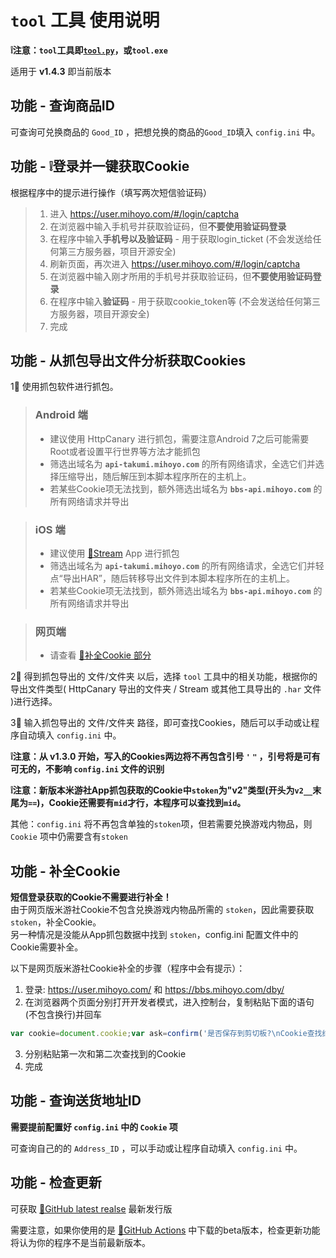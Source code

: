 # `tool` 工具 使用说明
**❕注意：`tool`工具即[`tool.py`](/mys_goods_tool_v1/tool.py)，或`tool.exe`**

适用于 **v1.4.3** 即当前版本


## 功能 - 查询商品ID
可查询可兑换商品的 `Good_ID` ，把想兑换的商品的`Good_ID`填入 `config.ini` 中。

## 功能 - ❕登录并一键获取Cookie
根据程序中的提示进行操作（填写两次短信验证码）
> 1. 进入 https://user.mihoyo.com/#/login/captcha
> 2. 在浏览器中输入手机号并获取验证码，但**不要使用验证码登录**
> 3. 在程序中输入**手机号以及验证码** - 用于获取login_ticket (不会发送给任何第三方服务器，项目开源安全)
> 4. 刷新页面，再次进入 https://user.mihoyo.com/#/login/captcha
> 5. 在浏览器中输入刚才所用的手机号并获取验证码，但**不要使用验证码登录**
> 6. 在程序中输入**验证码** - 用于获取cookie_token等 (不会发送给任何第三方服务器，项目开源安全)
> 7. 完成


## 功能 - 从抓包导出文件分析获取Cookies
1⃣️ 使用抓包软件进行抓包。

> ### Android 端
> - 建议使用 HttpCanary 进行抓包，需要注意Android 7之后可能需要Root或者设置平行世界等方法才能抓包
> - 筛选出域名为 **`api-takumi.mihoyo.com`** 的所有网络请求，全选它们并选择压缩导出，随后解压到本脚本程序所在的主机上。
> - 若某些Cookie项无法找到，额外筛选出域名为 **`bbs-api.mihoyo.com`** 的所有网络请求并导出

> ### iOS 端
> - 建议使用 [🔗Stream](https://apps.apple.com/cn/app/stream/id1312141691) App 进行抓包
> - 筛选出域名为 **`api-takumi.mihoyo.com`** 的所有网络请求，全选它们并轻点“导出HAR”，随后转移导出文件到本脚本程序所在的主机上。
> - 若某些Cookie项无法找到，额外筛选出域名为 **`bbs-api.mihoyo.com`** 的所有网络请求并导出

> ### 网页端
> - 请查看 [📃补全Cookie 部分](#功能---补全cookie)

2⃣️ 得到抓包导出的 文件/文件夹 以后，选择 `tool` 工具中的相关功能，根据你的导出文件类型( HttpCanary 导出的文件夹 / Stream 或其他工具导出的 `.har` 文件 )进行选择。

3⃣️ 输入抓包导出的 文件/文件夹 路径，即可查找Cookies，随后可以手动或让程序自动填入 `config.ini` 中。

**❕注意：从 v1.3.0 开始，写入的Cookies两边将不再包含引号 `'` `"` ，引号将是可有可无的，不影响 `config.ini` 文件的识别**

**❕注意：新版本米游社App抓包获取的Cookie中`stoken`为"v2"类型(开头为`v2__`末尾为`==`)，Cookie还需要有`mid`才行，本程序可以查找到`mid`。**

其他：`config.ini` 将不再包含单独的`stoken`项，但若需要兑换游戏内物品，则 `Cookie` 项中仍需要含有`stoken`


## 功能 - 补全Cookie
**短信登录获取的Cookie不需要进行补全！**  
由于网页版米游社Cookie不包含兑换游戏内物品所需的 `stoken`，因此需要获取 `stoken`，补全Cookie。  
另一种情况是没能从App抓包数据中找到 `stoken`，config.ini 配置文件中的Cookie需要补全。

以下是网页版米游社Cookie补全的步骤（程序中会有提示）：
1. 登录: https://user.mihoyo.com/ 和 https://bbs.mihoyo.com/dby/  
2. 在浏览器两个页面分别打开开发者模式，进入控制台，复制粘贴下面的语句(不包含换行)并回车
```javascript
var cookie=document.cookie;var ask=confirm('是否保存到剪切板?\nCookie查找结果：'+cookie);if(ask==true){copy(cookie);msg=cookie}else{msg='Cancel'}
```
3. 分别粘贴第一次和第二次查找到的Cookie
4. 完成


## 功能 - 查询送货地址ID
**需要提前配置好 `config.ini` 中的 `Cookie` 项**

可查询自己的的 `Address_ID` ，可以手动或让程序自动填入 `config.ini` 中。


## 功能 - 检查更新
可获取 [🔗GitHub latest realse](https://github.com/Ljzd-PRO/Mys_Goods_Tool/releases/latest) 最新发行版

需要注意，如果你使用的是 [🔗GitHub Actions](https://github.com/Ljzd-PRO/Mys_Goods_Tool/actions) 中下载的beta版本，检查更新功能将认为你的程序不是当前最新版本。
